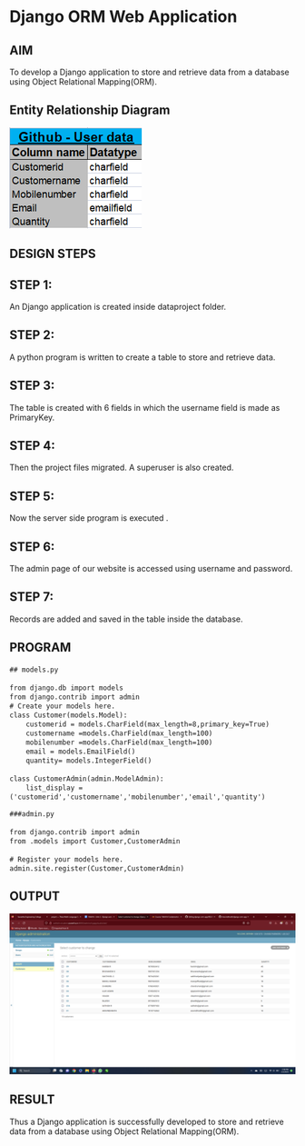 # Django ORM Web Application

## AIM
To develop a Django application to store and retrieve data from a database using Object Relational Mapping(ORM).

## Entity Relationship Diagram

![ER](er.png)

## DESIGN STEPS

## STEP 1:

An Django application is created inside dataproject folder.
## STEP 2:

A python program is written to create a table to store and retrieve data.
## STEP 3:

The table is created with 6 fields in which the username field is made as PrimaryKey.
## STEP 4:

Then the project files migrated. A superuser is also created.
## STEP 5:

Now the server side program is executed .
## STEP 6:

The admin page of our website is accessed using username and password.
## STEP 7:

Records are added and saved in the table inside the database.


## PROGRAM

```
## models.py

from django.db import models
from django.contrib import admin
# Create your models here.
class Customer(models.Model):
    customerid = models.CharField(max_length=8,primary_key=True)
    customername =models.CharField(max_length=100)
    mobilenumber =models.CharField(max_length=100)
    email = models.EmailField()
    quantity= models.IntegerField()

class CustomerAdmin(admin.ModelAdmin):
    list_display = ('customerid','customername','mobilenumber','email','quantity')
```
```
###admin.py

from django.contrib import admin
from .models import Customer,CustomerAdmin

# Register your models here.
admin.site.register(Customer,CustomerAdmin)
```

## OUTPUT

![OUTPUT](output.png)


## RESULT

Thus a Django application is successfully developed to store and retrieve data from a database using Object Relational Mapping(ORM).

